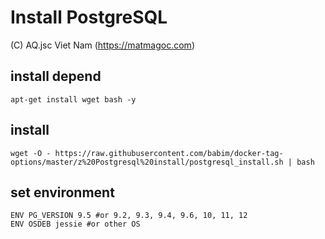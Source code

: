 # Install PostgreSQL
(C) AQ.jsc Viet Nam (https://matmagoc.com)

## install depend
`apt-get install wget bash -y`

## install
`wget -O - https://raw.githubusercontent.com/babim/docker-tag-options/master/z%20Postgresql%20install/postgresql_install.sh | bash`

## set environment
```
ENV PG_VERSION 9.5 #or 9.2, 9.3, 9.4, 9.6, 10, 11, 12
ENV OSDEB jessie #or other OS
```